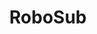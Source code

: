---
layout: comp
title: "RoboSub"
full-logo: "https://raw.githubusercontent.com/CabrilloRoboticsClub/cabrillorobotics.github.io/what-a-theme-test/assets/images/comps/robosub-logo.webp"
title-logo:
hero-bkg:  "https://raw.githubusercontent.com/CabrilloRoboticsClub/cabrillorobotics.github.io/what-a-theme-test/assets/images/comps/robosub-hero-bkg.webp"
hero-overlay: "https://raw.githubusercontent.com/CabrilloRoboticsClub/cabrillorobotics.github.io/what-a-theme-test/assets/images/comps/robosub-hero-overlay.webp"
description: "RoboSub is an international robotics competition in which teams compete to create Autonomous Underwater Vehicles (AUVs). These AUVs are completely unmanned, and must use sensor data to navigate and complete various tasks in a live competition. The competition tasks mirror real-world AUV missions, such as seafloor mapping and sonar localisation."
---